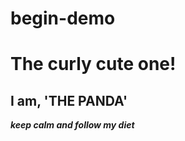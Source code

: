 # begin-demo
<html>
<head>
  <title>Now you know me</title>
</head>
<body>
  <div>
  <h1>The curly cute one!</h1>
  <h2>I am, 'THE PANDA'</h2>
  </div>
  <div>
  <img href="panda.jpeg"width="200"/>
  <br>
  <b><i>keep calm and follow my diet
